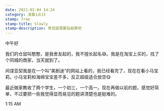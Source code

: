 ```yaml
---
date: 2021-02-04 14:24
category: 凌晨1点15
stamp: free
stamp-title: Slowly
stamp-description: 寄信就需要贴邮票吧
---
```


<p>
中午好

我们的仓鼠叫憨憨，是我舍友起的，我不擅长起名😅。我是在淘宝上买的，找了个同城的商家，当天就到了。

间谍亚契我是在一个叫“美剧迷”的网站上看的，我已经看完了，现在在看小马宝莉。小马宝莉和海绵宝宝差不多，反正超级适合放空😋

最近做家教收了两个学生，一个初三，一个高一。现在再做以前的题，感觉好简单，不过要把一些我觉得显而易见的题讲清楚也是挺难的。

1:15 AM
</p>